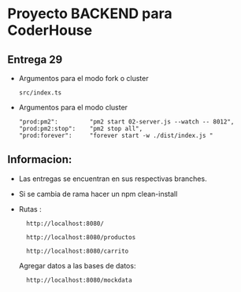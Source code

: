 # Proyecto BACKEND para CoderHouse

## Entrega 29
* Argumentos para el modo fork o cluster
    ```
    src/index.ts
    ```
* Argumentos para el modo cluster
    ```
    "prod:pm2":         "pm2 start 02-server.js --watch -- 8012",
    "prod:pm2:stop":    "pm2 stop all",
    "prod:forever":     "forever start -w ./dist/index.js "
    ```

## Informacion:
* Las entregas se encuentran en sus respectivas branches.
* Si se cambia de rama hacer un npm clean-install
* Rutas :

        http://localhost:8080/
        
        http://localhost:8080/productos
        
        http://localhost:8080/carrito

    Agregar datos a las bases de datos:

        http://localhost:8080/mockdata


